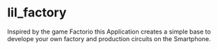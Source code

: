 # lil_factory

Inspired by the game Factorio this Application creates a simple base to develope your own factory and production circuits on the Smartphone.
